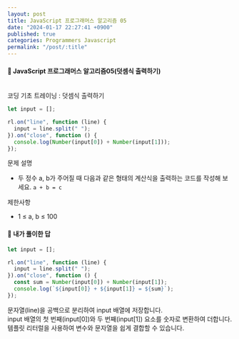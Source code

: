 ```yaml
---
layout: post
title: JavaScript 프로그래머스 알고리즘 05
date: "2024-01-17 22:27:41 +0900"
published: true
categories: Programmers Javascript
permalink: "/post/:title"
---
```


<h4>🤭 JavaScript 프로그래머스 알고리즘05(덧셈식 출력하기)</h4>

<br>
코딩 기초 트레이닝 : 덧셈식 출력하기

```javascript
let input = [];

rl.on("line", function (line) {
  input = line.split(" ");
}).on("close", function () {
  console.log(Number(input[0]) + Number(input[1]));
});
```

문제 설명

- 두 정수 a, b가 주어질 때 다음과 같은 형태의 계산식을 출력하는 코드를 작성해 보세요.
  `a + b = c`

제한사항

- 1 ≤ a, b ≤ 100

<h4>🤭 내가 풀이한 답</h4>

```javascript
let input = [];

rl.on("line", function (line) {
  input = line.split(" ");
}).on("close", function () {
  const sum = Number(input[0]) + Number(input[1]);
  console.log(`${input[0]} + ${input[1]} = ${sum}`);
});
```

문자열(line)을 공백으로 분리하여 input 배열에 저장합니다.<br>
input 배열의 첫 번째(input[0])와 두 번째(input[1]) 요소를 숫자로 변환하여 더합니다.<br>
템플릿 리터럴을 사용하여 변수와 문자열을 쉽게 결합할 수 있습니다.
